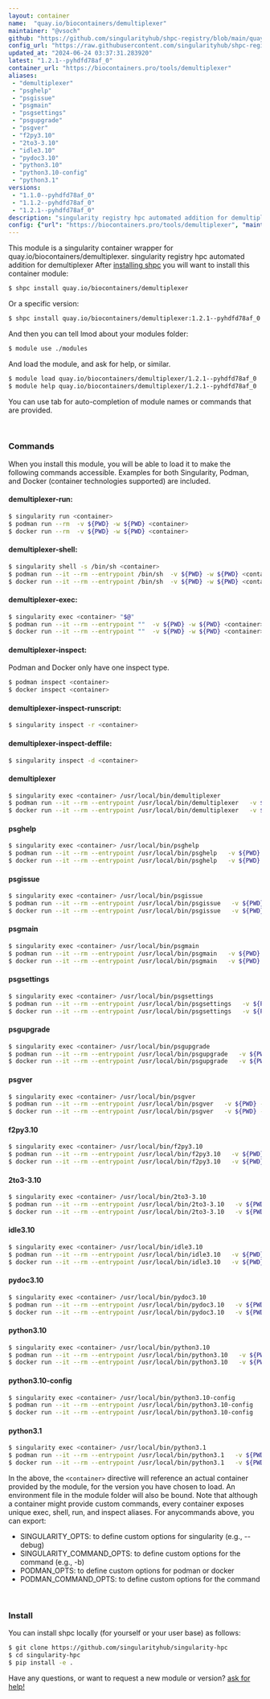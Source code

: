 ```yaml
---
layout: container
name:  "quay.io/biocontainers/demultiplexer"
maintainer: "@vsoch"
github: "https://github.com/singularityhub/shpc-registry/blob/main/quay.io/biocontainers/demultiplexer/container.yaml"
config_url: "https://raw.githubusercontent.com/singularityhub/shpc-registry/main/quay.io/biocontainers/demultiplexer/container.yaml"
updated_at: "2024-06-24 03:37:31.283920"
latest: "1.2.1--pyhdfd78af_0"
container_url: "https://biocontainers.pro/tools/demultiplexer"
aliases:
 - "demultiplexer"
 - "psghelp"
 - "psgissue"
 - "psgmain"
 - "psgsettings"
 - "psgupgrade"
 - "psgver"
 - "f2py3.10"
 - "2to3-3.10"
 - "idle3.10"
 - "pydoc3.10"
 - "python3.10"
 - "python3.10-config"
 - "python3.1"
versions:
 - "1.1.0--pyhdfd78af_0"
 - "1.1.2--pyhdfd78af_0"
 - "1.2.1--pyhdfd78af_0"
description: "singularity registry hpc automated addition for demultiplexer"
config: {"url": "https://biocontainers.pro/tools/demultiplexer", "maintainer": "@vsoch", "description": "singularity registry hpc automated addition for demultiplexer", "latest": {"1.2.1--pyhdfd78af_0": "sha256:e20657c848eb21216be09c3233fd387e2846cc6c8627669e9f178c98dadba1c0"}, "tags": {"1.1.0--pyhdfd78af_0": "sha256:7c351b5bcd0d34db4ddd07b322d816d7a8f1cd898d690da7f0c37cb14e036797", "1.1.2--pyhdfd78af_0": "sha256:8d2bbcf6f9aa4a52b732a38d62e70d220c117938fb8697f4cb19f26c26b3affe", "1.2.1--pyhdfd78af_0": "sha256:e20657c848eb21216be09c3233fd387e2846cc6c8627669e9f178c98dadba1c0"}, "docker": "quay.io/biocontainers/demultiplexer", "aliases": {"demultiplexer": "/usr/local/bin/demultiplexer", "psghelp": "/usr/local/bin/psghelp", "psgissue": "/usr/local/bin/psgissue", "psgmain": "/usr/local/bin/psgmain", "psgsettings": "/usr/local/bin/psgsettings", "psgupgrade": "/usr/local/bin/psgupgrade", "psgver": "/usr/local/bin/psgver", "f2py3.10": "/usr/local/bin/f2py3.10", "2to3-3.10": "/usr/local/bin/2to3-3.10", "idle3.10": "/usr/local/bin/idle3.10", "pydoc3.10": "/usr/local/bin/pydoc3.10", "python3.10": "/usr/local/bin/python3.10", "python3.10-config": "/usr/local/bin/python3.10-config", "python3.1": "/usr/local/bin/python3.1"}}
---
```


This module is a singularity container wrapper for quay.io/biocontainers/demultiplexer.
singularity registry hpc automated addition for demultiplexer
After [installing shpc](#install) you will want to install this container module:


```bash
$ shpc install quay.io/biocontainers/demultiplexer
```

Or a specific version:

```bash
$ shpc install quay.io/biocontainers/demultiplexer:1.2.1--pyhdfd78af_0
```

And then you can tell lmod about your modules folder:

```bash
$ module use ./modules
```

And load the module, and ask for help, or similar.

```bash
$ module load quay.io/biocontainers/demultiplexer/1.2.1--pyhdfd78af_0
$ module help quay.io/biocontainers/demultiplexer/1.2.1--pyhdfd78af_0
```

You can use tab for auto-completion of module names or commands that are provided.

<br>

### Commands

When you install this module, you will be able to load it to make the following commands accessible.
Examples for both Singularity, Podman, and Docker (container technologies supported) are included.

#### demultiplexer-run:

```bash
$ singularity run <container>
$ podman run --rm  -v ${PWD} -w ${PWD} <container>
$ docker run --rm  -v ${PWD} -w ${PWD} <container>
```

#### demultiplexer-shell:

```bash
$ singularity shell -s /bin/sh <container>
$ podman run --it --rm --entrypoint /bin/sh  -v ${PWD} -w ${PWD} <container>
$ docker run --it --rm --entrypoint /bin/sh  -v ${PWD} -w ${PWD} <container>
```

#### demultiplexer-exec:

```bash
$ singularity exec <container> "$@"
$ podman run --it --rm --entrypoint ""  -v ${PWD} -w ${PWD} <container> "$@"
$ docker run --it --rm --entrypoint ""  -v ${PWD} -w ${PWD} <container> "$@"
```

#### demultiplexer-inspect:

Podman and Docker only have one inspect type.

```bash
$ podman inspect <container>
$ docker inspect <container>
```

#### demultiplexer-inspect-runscript:

```bash
$ singularity inspect -r <container>
```

#### demultiplexer-inspect-deffile:

```bash
$ singularity inspect -d <container>
```


#### demultiplexer

```bash
$ singularity exec <container> /usr/local/bin/demultiplexer
$ podman run --it --rm --entrypoint /usr/local/bin/demultiplexer   -v ${PWD} -w ${PWD} <container> -c " $@"
$ docker run --it --rm --entrypoint /usr/local/bin/demultiplexer   -v ${PWD} -w ${PWD} <container> -c " $@"
```


#### psghelp

```bash
$ singularity exec <container> /usr/local/bin/psghelp
$ podman run --it --rm --entrypoint /usr/local/bin/psghelp   -v ${PWD} -w ${PWD} <container> -c " $@"
$ docker run --it --rm --entrypoint /usr/local/bin/psghelp   -v ${PWD} -w ${PWD} <container> -c " $@"
```


#### psgissue

```bash
$ singularity exec <container> /usr/local/bin/psgissue
$ podman run --it --rm --entrypoint /usr/local/bin/psgissue   -v ${PWD} -w ${PWD} <container> -c " $@"
$ docker run --it --rm --entrypoint /usr/local/bin/psgissue   -v ${PWD} -w ${PWD} <container> -c " $@"
```


#### psgmain

```bash
$ singularity exec <container> /usr/local/bin/psgmain
$ podman run --it --rm --entrypoint /usr/local/bin/psgmain   -v ${PWD} -w ${PWD} <container> -c " $@"
$ docker run --it --rm --entrypoint /usr/local/bin/psgmain   -v ${PWD} -w ${PWD} <container> -c " $@"
```


#### psgsettings

```bash
$ singularity exec <container> /usr/local/bin/psgsettings
$ podman run --it --rm --entrypoint /usr/local/bin/psgsettings   -v ${PWD} -w ${PWD} <container> -c " $@"
$ docker run --it --rm --entrypoint /usr/local/bin/psgsettings   -v ${PWD} -w ${PWD} <container> -c " $@"
```


#### psgupgrade

```bash
$ singularity exec <container> /usr/local/bin/psgupgrade
$ podman run --it --rm --entrypoint /usr/local/bin/psgupgrade   -v ${PWD} -w ${PWD} <container> -c " $@"
$ docker run --it --rm --entrypoint /usr/local/bin/psgupgrade   -v ${PWD} -w ${PWD} <container> -c " $@"
```


#### psgver

```bash
$ singularity exec <container> /usr/local/bin/psgver
$ podman run --it --rm --entrypoint /usr/local/bin/psgver   -v ${PWD} -w ${PWD} <container> -c " $@"
$ docker run --it --rm --entrypoint /usr/local/bin/psgver   -v ${PWD} -w ${PWD} <container> -c " $@"
```


#### f2py3.10

```bash
$ singularity exec <container> /usr/local/bin/f2py3.10
$ podman run --it --rm --entrypoint /usr/local/bin/f2py3.10   -v ${PWD} -w ${PWD} <container> -c " $@"
$ docker run --it --rm --entrypoint /usr/local/bin/f2py3.10   -v ${PWD} -w ${PWD} <container> -c " $@"
```


#### 2to3-3.10

```bash
$ singularity exec <container> /usr/local/bin/2to3-3.10
$ podman run --it --rm --entrypoint /usr/local/bin/2to3-3.10   -v ${PWD} -w ${PWD} <container> -c " $@"
$ docker run --it --rm --entrypoint /usr/local/bin/2to3-3.10   -v ${PWD} -w ${PWD} <container> -c " $@"
```


#### idle3.10

```bash
$ singularity exec <container> /usr/local/bin/idle3.10
$ podman run --it --rm --entrypoint /usr/local/bin/idle3.10   -v ${PWD} -w ${PWD} <container> -c " $@"
$ docker run --it --rm --entrypoint /usr/local/bin/idle3.10   -v ${PWD} -w ${PWD} <container> -c " $@"
```


#### pydoc3.10

```bash
$ singularity exec <container> /usr/local/bin/pydoc3.10
$ podman run --it --rm --entrypoint /usr/local/bin/pydoc3.10   -v ${PWD} -w ${PWD} <container> -c " $@"
$ docker run --it --rm --entrypoint /usr/local/bin/pydoc3.10   -v ${PWD} -w ${PWD} <container> -c " $@"
```


#### python3.10

```bash
$ singularity exec <container> /usr/local/bin/python3.10
$ podman run --it --rm --entrypoint /usr/local/bin/python3.10   -v ${PWD} -w ${PWD} <container> -c " $@"
$ docker run --it --rm --entrypoint /usr/local/bin/python3.10   -v ${PWD} -w ${PWD} <container> -c " $@"
```


#### python3.10-config

```bash
$ singularity exec <container> /usr/local/bin/python3.10-config
$ podman run --it --rm --entrypoint /usr/local/bin/python3.10-config   -v ${PWD} -w ${PWD} <container> -c " $@"
$ docker run --it --rm --entrypoint /usr/local/bin/python3.10-config   -v ${PWD} -w ${PWD} <container> -c " $@"
```


#### python3.1

```bash
$ singularity exec <container> /usr/local/bin/python3.1
$ podman run --it --rm --entrypoint /usr/local/bin/python3.1   -v ${PWD} -w ${PWD} <container> -c " $@"
$ docker run --it --rm --entrypoint /usr/local/bin/python3.1   -v ${PWD} -w ${PWD} <container> -c " $@"
```



In the above, the `<container>` directive will reference an actual container provided
by the module, for the version you have chosen to load. An environment file in the
module folder will also be bound. Note that although a container
might provide custom commands, every container exposes unique exec, shell, run, and
inspect aliases. For anycommands above, you can export:

 - SINGULARITY_OPTS: to define custom options for singularity (e.g., --debug)
 - SINGULARITY_COMMAND_OPTS: to define custom options for the command (e.g., -b)
 - PODMAN_OPTS: to define custom options for podman or docker
 - PODMAN_COMMAND_OPTS: to define custom options for the command

<br>

### Install

You can install shpc locally (for yourself or your user base) as follows:

```bash
$ git clone https://github.com/singularityhub/singularity-hpc
$ cd singularity-hpc
$ pip install -e .
```

Have any questions, or want to request a new module or version? [ask for help!](https://github.com/singularityhub/singularity-hpc/issues)